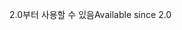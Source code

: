 <span data-ttu-id="b8911-101">2.0부터 사용할 수 있음</span><span class="sxs-lookup"><span data-stu-id="b8911-101">Available since 2.0</span></span>